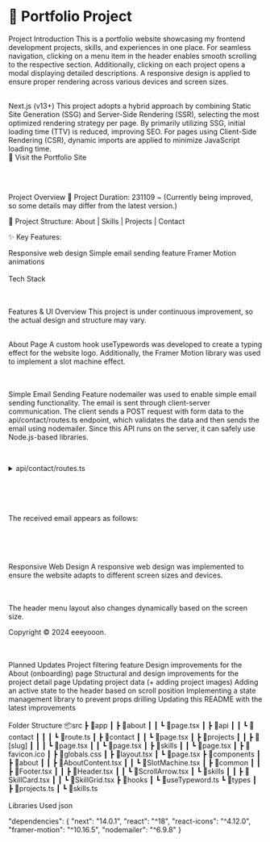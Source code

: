 # 🌊 Portfolio Project
Project Introduction
This is a portfolio website showcasing my frontend development projects, skills, and experiences in one place. For seamless navigation, clicking on a menu item in the header enables smooth scrolling to the respective section. Additionally, clicking on each project opens a modal displaying detailed descriptions. A responsive design is applied to ensure proper rendering across various devices and screen sizes.

<br/>
Next.js (v13+)
This project adopts a hybrid approach by combining Static Site Generation (SSG) and Server-Side Rendering (SSR), selecting the most optimized rendering strategy per page. By primarily utilizing SSG, initial loading time (TTV) is reduced, improving SEO. For pages using Client-Side Rendering (CSR), dynamic imports are applied to minimize JavaScript loading time.

<br/>
🌊 Visit the Portfolio Site

<br/> <br/>


Project Overview
🎈 Project Duration: 231109 ~ (Currently being improved, so some details may differ from the latest version.)

🌊 Project Structure: About | Skills | Projects | Contact

✨ Key Features:

Responsive web design
Simple email sending feature
Framer Motion animations
<br/> <br/>
Tech Stack

<br/> <br/>
Features & UI Overview
This project is under continuous improvement, so the actual design and structure may vary.

<br/>
About Page
A custom hook useTypewords was developed to create a typing effect for the website logo. Additionally, the Framer Motion library was used to implement a slot machine effect.

<br/>


<br/> <br/>
Simple Email Sending Feature
nodemailer was used to enable simple email sending functionality. The email is sent through client-server communication. The client sends a POST request with form data to the api/contact/routes.ts endpoint, which validates the data and then sends the email using nodemailer. Since this API runs on the server, it can safely use Node.js-based libraries.

<br/> <details> <summary>api/contact/routes.ts</summary>
import * as yup from "yup";
import { sendEmail } from "@/service/email";

const bodySchema = yup.object().shape({
  from: yup.string().email().required(),
  subject: yup.string().required(),
  message: yup.string().required(),
});

export async function POST(req: Request) {
  const body = await req.json();

  if (!bodySchema.isValidSync(body)) {
    return new Response(
      JSON.stringify({ message: "🚨 Email sending failed." }),
      {
        status: 400,
      }
    );
  }

  return sendEmail(body) //
    .then(
      () =>
        new Response(
          JSON.stringify({ message: "Email sent successfully." }),
          {
            status: 200,
          }
        )
    )
    .catch((error) => {
      console.error(error);
      return new Response(
        JSON.stringify({ message: "Email sending failed." }),
        {
          status: 500,
        }
      );
    });
}
</details> <br/> <br/>


<br/> <br/>
The received email appears as follows:

<br/>


<br/> <br/>
Responsive Web Design
A responsive web design was implemented to ensure the website adapts to different screen sizes and devices.

<br/>


<br/>
The header menu layout also changes dynamically based on the screen size.

<br/>

Copyright
© 2024 eeeyooon.

<br/> <br/>
Planned Updates
 Project filtering feature
 Design improvements for the About (onboarding) page
 Structural and design improvements for the project detail page
 Updating project data (+ adding project images)
 Adding an active state to the header based on scroll position
 Implementing a state management library to prevent props drilling
 Updating this README with the latest improvements
<br/> <br/>
Folder Structure
📦src
 ┣ 📂app
 ┃ ┣ 📂about
 ┃ ┃ ┗ 📜page.tsx
 ┃ ┣ 📂api
 ┃ ┃ ┗ 📂contact
 ┃ ┃ ┃ ┗ 📜route.ts
 ┃ ┣ 📂contact
 ┃ ┃ ┗ 📜page.tsx
 ┃ ┣ 📂projects
 ┃ ┃ ┣ 📂[slug]
 ┃ ┃ ┃ ┗ 📜page.tsx
 ┃ ┃ ┗ 📜page.tsx
 ┃ ┣ 📂skills
 ┃ ┃ ┗ 📜page.tsx
 ┃ ┣ 📜favicon.ico
 ┃ ┣ 📜globals.css
 ┃ ┣ 📜layout.tsx
 ┃ ┗ 📜page.tsx
 ┣ 📂components
 ┃ ┣ 📂about
 ┃ ┃ ┣ 📜AboutContent.tsx
 ┃ ┃ ┗ 📜SlotMachine.tsx
 ┃ ┣ 📂common
 ┃ ┃ ┣ 📜Footer.tsx
 ┃ ┃ ┣ 📜Header.tsx
 ┃ ┃ ┗ 📜ScrollArrow.tsx
 ┃ ┗ 📂skills
 ┃ ┃ ┣ 📜SkillCard.tsx
 ┃ ┃ ┗ 📜SkillGrid.tsx
 ┣ 📂hooks
 ┃ ┗ 📜useTypeword.ts
 ┗ 📂types
 ┃ ┣ 📜projects.ts
 ┃ ┗ 📜skills.ts
<br/> <br/>
Libraries Used
json

"dependencies": {
    "next": "14.0.1",
    "react": "^18",
    "react-icons": "^4.12.0",
    "framer-motion": "^10.16.5",
    "nodemailer": "^6.9.8"
  }
